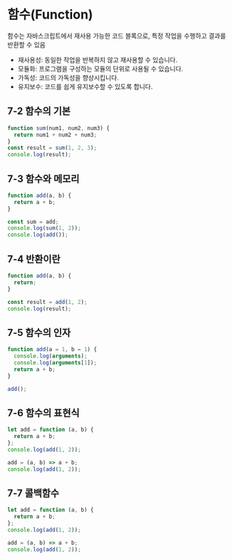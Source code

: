 # 함수(Function)

함수는 자바스크립트에서 재사용 가능한 코드 블록으로, 특정 작업을 수행하고 결과를 반환할 수 있음

- 재사용성: 동일한 작업을 반복하지 않고 재사용할 수 있습니다.
- 모듈화: 프로그램을 구성하는 모듈의 단위로 사용될 수 있습니다.
- 가독성: 코드의 가독성을 향상시킵니다.
- 유지보수: 코드를 쉽게 유지보수할 수 있도록 합니다.

## 7-2 함수의 기본

```jsx
function sum(num1, num2, num3) {
  return num1 + num2 + num3;
}
const result = sum(1, 2, 3);
console.log(result);
```

## 7-3 함수와 메모리

```jsx
function add(a, b) {
  return a + b;
}

const sum = add;
console.log(sum(1, 2));
console.log(add());
```

## 7-4 반환이란

```jsx
function add(a, b) {
  return;
}

const result = add(1, 2);
console.log(result);
```

## 7-5 함수의 인자

```jsx
function add(a = 1, b = 1) {
  console.log(arguments);
  console.log(arguments[1]);
  return a + b;
}

add();
```

## 7-6 함수의 표현식

```jsx
let add = function (a, b) {
  return a + b;
};
console.log(add(1, 2));

add = (a, b) => a + b;
console.log(add(1, 2));
```

## 7-7 콜백함수

```jsx
let add = function (a, b) {
  return a + b;
};
console.log(add(1, 2));

add = (a, b) => a + b;
console.log(add(1, 2));
```
